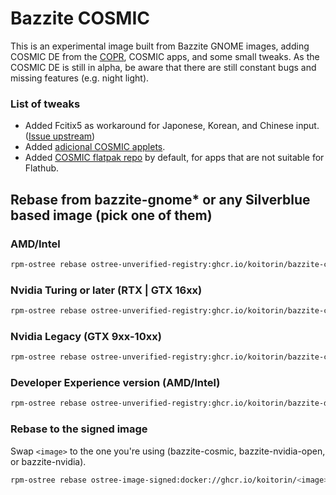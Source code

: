 # Bazzite COSMIC

This is an experimental image built from Bazzite GNOME images, adding COSMIC DE from the [COPR](https://copr.fedorainfracloud.org/coprs/ryanabx/cosmic-epoch/), COSMIC apps, and some small tweaks. As the COSMIC DE is still in alpha, be aware that there are still constant bugs and missing features (e.g. night light).

### List of tweaks
- Added Fcitix5 as workaround for Japonese, Korean, and Chinese input. ([Issue upstream](https://github.com/pop-os/cosmic-epoch/issues/104))
- Added [adicional COSMIC applets](https://copr.fedorainfracloud.org/coprs/wiiznokes/cosmic-applets-unofficial/).
- Added [COSMIC flatpak repo](https://github.com/pop-os/cosmic-flatpak) by default, for apps that are not suitable for Flathub.

## Rebase from bazzite-gnome* or any Silverblue based image (pick one of them)

### AMD/Intel
```bash
rpm-ostree rebase ostree-unverified-registry:ghcr.io/koitorin/bazzite-cosmic:latest
```
### Nvidia Turing or later (RTX | GTX 16xx)
```bash
rpm-ostree rebase ostree-unverified-registry:ghcr.io/koitorin/bazzite-cosmic-nvidia-open:latest
```
### Nvidia Legacy (GTX 9xx-10xx)
```bash
rpm-ostree rebase ostree-unverified-registry:ghcr.io/koitorin/bazzite-cosmic-nvidia:latest
```
### Developer Experience version (AMD/Intel)
```bash
rpm-ostree rebase ostree-unverified-registry:ghcr.io/koitorin/bazzite-dx-cosmic:latest
```

### Rebase to the signed image
Swap `<image>` to the one you're using (bazzite-cosmic, bazzite-nvidia-open, or bazzite-nvidia).
```bash
rpm-ostree rebase ostree-image-signed:docker://ghcr.io/koitorin/<image>:latest
```
